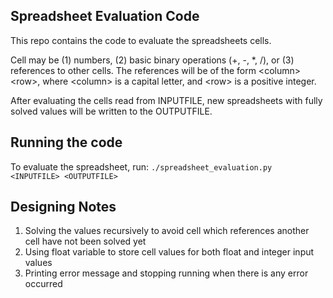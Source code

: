 ## Spreadsheet Evaluation Code

This repo contains the code to evaluate the spreadsheets cells. 

Cell may be (1) numbers, (2) basic binary operations (+, -, *, /), or (3) references to other cells.
The references will be of the form \<column\>\<row\>, where \<column\> is a capital letter, and \<row\> is a positive integer.

After evaluating the cells read from INPUTFILE, new spreadsheets with fully solved values will be written to the OUTPUTFILE.

## Running the code

To evaluate the spreadsheet, run: `./spreadsheet_evaluation.py <INPUTFILE> <OUTPUTFILE>`

## Designing Notes
1. Solving the values recursively to avoid cell which references another cell have not been solved yet
2. Using float variable to store cell values for both float and integer input values
3. Printing error message and stopping running when there is any error occurred